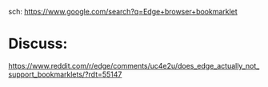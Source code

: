 sch: https://www.google.com/search?q=Edge+browser+bookmarklet

# Discuss:
https://www.reddit.com/r/edge/comments/uc4e2u/does_edge_actually_not_support_bookmarklets/?rdt=55147
